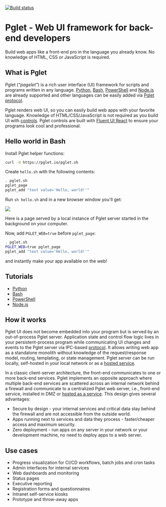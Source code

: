[![Build status](https://ci.appveyor.com/api/projects/status/1y807vxsh8s6ia2k/branch/master?svg=true)](https://ci.appveyor.com/project/pglet/pglet/branch/master)

# Pglet - Web UI framework for back-end developers

Build web apps like a front-end pro in the language you already know. No knowledge of HTML, CSS or JavaScript is required.

## What is Pglet

Pglet (*"pagelet"*) is a rich user interface (UI) framework for scripts and programs written in any language. [Python](https://pglet.io/docs/tutorials/python), [Bash](https://pglet.io/docs/tutorials/bash), [PowerShell](https://pglet.io/docs/tutorials/powershell) and [Node.js](https://pglet.io/docs/tutorials/node) are already supported and other languages can be easily added via [Pglet protocol](https://pglet.io/docs/reference/protocol).

Pglet renders web UI, so you can easily build web apps with your favorite language. Knowledge of HTML/CSS/JavaScript is not required as you build UI with [controls](https://pglet.io/docs/controls). Pglet controls are built with [Fluent UI React](https://developer.microsoft.com/en-us/fluentui#/controls/web) to ensure your programs look cool and professional.

## Hello world in Bash

Install Pglet helper functions:

```bash
curl -O https://pglet.io/pglet.sh
```

Create `hello.sh` with the following contents:

```bash
. pglet.sh
pglet_page
pglet_add "text value='Hello, world!'"
```

Run `sh hello.sh` and in a new browser window you'll get:

<img src="https://pglet.io/img/docs/quickstart-hello-world.png">

Here is a page served by a local instance of Pglet server started in the background on your computer.

Now, add `PGLET_WEB=true` before `pglet_page`:

```bash
. pglet.sh
PGLET_WEB=true pglet_page
pglet_add "text value='Hello, world!'"
```

and instantly make your app available on the web!

## Tutorials

* [Python](https://pglet.io/docs/tutorials/python)
* [Bash](https://pglet.io/docs/tutorials/bash)
* [PowerShell](https://pglet.io/docs/tutorials/powershell)
* [Node.js](https://pglet.io/docs/tutorials/node)

## How it works

Pglet UI does not become embedded into your program but is served by an out-of-process Pglet server. Application state and control flow logic lives in your persistent-process program while communicating UI changes and events to the Pglet server via IPC-based [protocol](https://pglet.io/docs/reference/protocol). It allows writing web app as a standalone monolith without knowledge of the request/response model, routing, templating, or state management. Pglet server can be run locally, self-hosted in your local network or as a [hosted service](https://pglet.io/docs/pglet-service).

In a classic client-server architecture, the front-end communicates to one or more back-end services. Pglet implements an opposite approach where multiple back-end services are scattered across an internal network behind a firewall and communicate to a centralized Pglet web server, i.e., front-end service, installed in DMZ or [hosted as a service](https://pglet.io/docs/pglet-service). This design gives several advantages:

* Secure by design - your internal services and critical data stay behind the firewall and are not accessible from the outside world.
* Apps running next to services and data they process - faster/cheaper access and maximum security.
* Zero deployment - run apps on any server in your network or your development machine, no need to deploy apps to a web server.

## Use cases

* Progress visualization for CI/CD workflows, batch jobs and cron tasks 
* Admin interfaces for internal services
* Web dashboards and monitoring
* Status pages
* Executive reporting
* Registration forms and questionnaires
* Intranet self-service kiosks
* Prototype and throw-away apps
